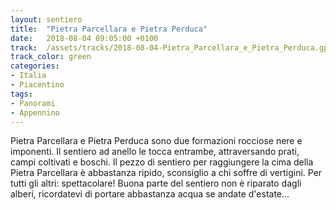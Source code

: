 ```yaml
---
layout: sentiero
title:  "Pietra Parcellara e Pietra Perduca"
date:   2018-08-04 09:05:00 +0100
track:  /assets/tracks/2018-08-04-Pietra_Parcellara_e_Pietra_Perduca.gpx
track_color: green
categories:
- Italia
- Piacentino
tags:
- Panorami
- Appennino
---
```


Pietra Parcellara e Pietra Perduca sono due formazioni rocciose nere e imponenti. Il sentiero ad anello le tocca entrambe, attraversando prati, campi coltivati e boschi. 
Il pezzo di sentiero per raggiungere la cima della Pietra Parcellara è abbastanza ripido, sconsiglio a chi soffre di vertigini. Per tutti gli altri: spettacolare! 
Buona parte del sentiero non è riparato dagli alberi, ricordatevi di portare abbastanza acqua se andate d'estate...
